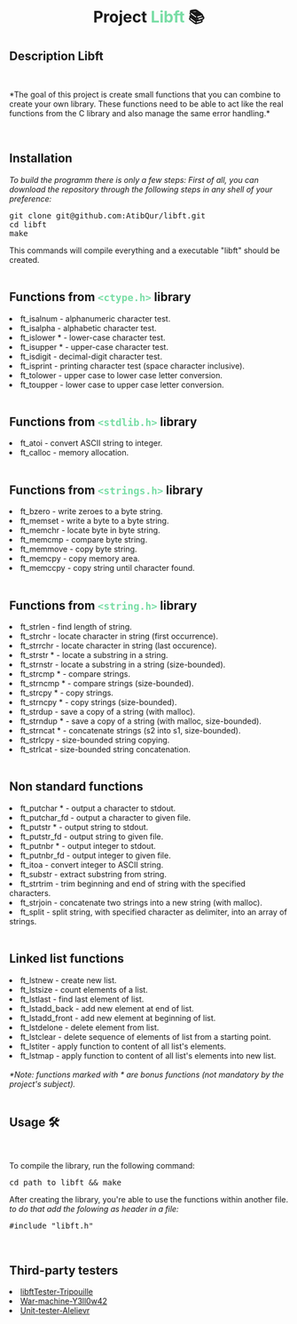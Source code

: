 # <p align="center">Project <a style="color:#78dda5;text-decoration:none;" href="https://github.com/AtibQur/Codam-libft/blob/main/libft.pdf">Libft</a> 📚</h1>

<h2>Description Libft</h2>  
<br> 
<p>*The goal of this project is create small functions that you can combine to create your own library. These functions need to be able to act like the real functions from the C library and also manage the same error handling.*</p>
<br>
<h2>Installation</h2>

*To build the programm there is only a few steps: First of all, you can download the repository through the following steps in any shell of your preference:*
<br>
<pre>
git clone git@github.com:AtibQur/libft.git
cd libft
make
</pre>
This commands will compile everything and a executable "libft" should be created.
<br><br>
<h2>Functions from <code style="color:#78dda5;">&lt;ctype.h&gt;</code> library </h2>

<li>ft_isalnum - alphanumeric character test.</li>
<li>ft_isalpha - alphabetic character test.</li>
<li>ft_islower * - lower-case character test.</li>
<li>ft_isupper * - upper-case character test.</li>
<li>ft_isdigit - decimal-digit character test.</li>
<li>ft_isprint - printing character test (space character inclusive).</li>
<li>ft_tolower - upper case to lower case letter conversion.</li>
<li>ft_toupper - lower case to upper case letter conversion.</li>
<br>
<h2>Functions from <code style="color:#78dda5;">&lt;stdlib.h&gt;</code> library </h2>
<li>ft_atoi - convert ASCII string to integer.</li>
<li>ft_calloc - memory allocation.
<br><br>
<h2>Functions from <code style="color:#78dda5;">&lt;strings.h&gt;</code> library </h2>
<li>ft_bzero - write zeroes to a byte string.</li>
<li>ft_memset - write a byte to a byte string.</li>
<li>ft_memchr - locate byte in byte string.</li>
<li>ft_memcmp - compare byte string.</li>
<li>ft_memmove - copy byte string.</li>
<li>ft_memcpy - copy memory area.</li>
<li>ft_memccpy - copy string until character found.</i>
<br><br>
<h2>Functions from <code style="color:#78dda5;">&lt;string.h&gt;</code> library </h2>
<li>ft_strlen - find length of string.</li>
<li>ft_strchr - locate character in string (first occurrence).</li>
<li>ft_strrchr - locate character in string (last occurence).</li>
<li>ft_strstr * - locate a substring in a string.</li>
<li>ft_strnstr - locate a substring in a string (size-bounded).</li>
<li>ft_strcmp * - compare strings.</li>
<li>ft_strncmp * - compare strings (size-bounded).</li>
<li>ft_strcpy * - copy strings.</li>
<li>ft_strncpy * - copy strings (size-bounded).</li>
<li>ft_strdup - save a copy of a string (with malloc).</li>
<li>ft_strndup * - save a copy of a string (with malloc, size-bounded).</li>
<li>ft_strncat * - concatenate strings (s2 into s1, size-bounded).</li>
<li>ft_strlcpy - size-bounded string copying.</li>
<li>ft_strlcat - size-bounded string concatenation.</li>
<br>
<h2>Non standard functions </h2>
<li>ft_putchar * - output a character to stdout.</li>
<li>ft_putchar_fd - output a character to given file.</li>
<li>ft_putstr * - output string to stdout.</li>
<li>ft_putstr_fd - output string to given file.</li>
<li>ft_putnbr * - output integer to stdout.</li>
<li>ft_putnbr_fd - output integer to given file.</li>
<li>ft_itoa - convert integer to ASCII string.</li>
<li>ft_substr - extract substring from string.</li>
<li>ft_strtrim - trim beginning and end of string with the specified characters.</li>
<li>ft_strjoin - concatenate two strings into a new string (with malloc).</li>
<li>ft_split - split string, with specified character as delimiter, into an array of strings.</li>
<br>
<h2>Linked list functions</h2>
<li>ft_lstnew - create new list.</li>
<li>ft_lstsize - count elements of a list.</li>
<li>ft_lstlast - find last element of list.</li>
<li>ft_lstadd_back - add new element at end of list.</li>
<li>ft_lstadd_front - add new element at beginning of list.</li>
<li>ft_lstdelone - delete element from list.</li>
<li>ft_lstclear - delete sequence of elements of list from a starting point.</li>
<li>ft_lstiter - apply function to content of all list's elements.</li>
<li>ft_lstmap - apply function to content of all list's elements into new list.</li>
<br>
<em>*Note: functions marked with * are bonus functions (not mandatory by the project's subject).</em>
<br><br>
<h2>Usage 🛠️</h2>
<br>
<p>To compile the library, run the following command:</p>
<pre>
cd path_to_libft && make
</pre>
<p>After creating the library, you're able to use the functions within another file. <em>to do that add the folowing as header in a file:</em></p>

<pre>
#include "libft.h"
</pre>
<br>
<h2>Third-party testers</h2>
<li><a href="https://github.com/Tripouille/libftTester">libftTester-Tripouille</a></li>
<li><a href="hhttps://github.com/y3ll0w42/libft-war-machine">War-machine-Y3ll0w42</a></li>
<li><a href="https://github.com/alelievr/libft-unit-test">Unit-tester-Alelievr</a></li>